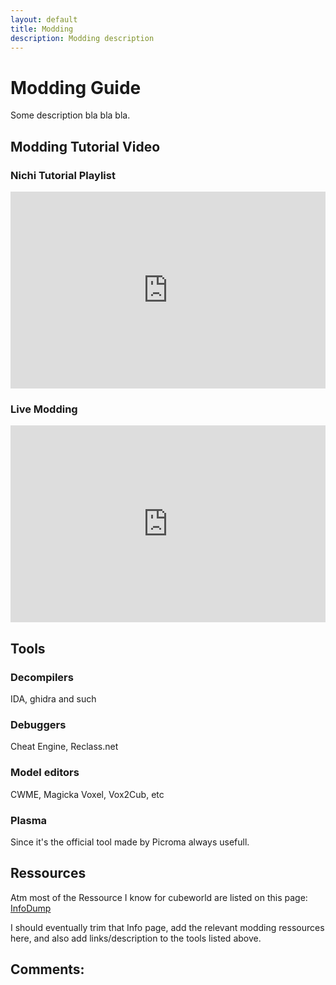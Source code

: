 ```yaml
---
layout: default
title: Modding
description: Modding description
---
```

# Modding Guide

Some description bla bla bla.

## Modding Tutorial Video

### Nichi Tutorial Playlist

<iframe width="560" height="315" style="width:100%" src="https://www.youtube.com/embed/?list=PLxy45gNL5u2V0xkngsLrgZsMTu1mNNf7V" title="YouTube" frameborder="0" allow="accelerometer; autoplay; clipboard-write; encrypted-media; gyroscope; picture-in-picture" allowfullscreen></iframe>

### Live Modding

<iframe width="560" height="315" style="width:100%" src="https://www.youtube.com/embed/aLGfzj58Qzo" title="YouTube" frameborder="0" allow="accelerometer; autoplay; clipboard-write; encrypted-media; gyroscope; picture-in-picture" allowfullscreen></iframe>

## Tools

### Decompilers

IDA, ghidra and such

### Debuggers

Cheat Engine, Reclass.net

### Model editors

CWME, Magicka Voxel, Vox2Cub, etc

### Plasma

Since it's the official tool made by Picroma always usefull.

## Ressources

Atm most of the Ressource I know for cubeworld are listed on this page: [InfoDump](https://paroyer.github.io/ModCatalogue/Info)

I should eventually trim that Info page, add the relevant modding ressources here, and also add links/description to the tools listed above.

## Comments:

<script src="https://utteranc.es/client.js"
        repo="Paroyer/Comment" 
        issue-term="pathname"
        theme="github-dark"
        label="Comment"
        crossorigin="anonymous"
        async>
</script>  
